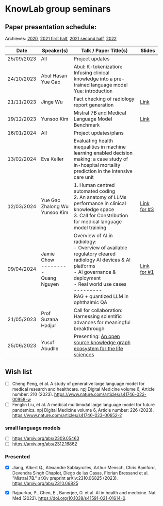 # KnowLab group seminars

## Paper presentation schedule:

Archieves: [2020](2020-12-18.md), 
[2021 first half](paper-archive-07.2021.md), [2021 second half](paper-archive-12.2021.md), [2022](2022-archive.md)

| Date       | Speaker(s)   | Talk / Paper Title(s)                                                                                                                                             | Slides |
|------------|-----------|----------------------------------------------------------------------------------------------------------------------------------------------------|--------|
| 25/09/2023 | All | Project updates | |
| 24/10/2023 | Abul Hasan <br/> Yue Gao | Abul: K-tokenization: Infusing clinical knowledge into a pre-trained language model <br/> Yue: introduction  | |
| 21/11/2023 | Jinge Wu | Fact checking of radiology report generation | [Link](slides/group_meeting_21_Nov_JW.pdf)|
| 19/12/2023 | Yunsoo Kim | Mistral 7B and Medical Language Model Benchmark | [Link](slides/191223_KnowLab_Seminar_Yunsoo_Kim_Mistral7B.pdf) |
| 16/01/2024 | All | Project updates/plans | |
| 13/02/2024 | Eva Keller | Evaluating health inequalities in machine learning enabled decision making: a case study of in-hospital mortality prediction in the intensive care unit| |
| 12/03/2024 | Yue Gao <br/> Zhalong Wu <br/> Yunsoo Kim | 1. Human centred automated coding <br/> 2. An anatomy of LLMs performance in clinical knowledge space <br/> 3. Call for Constribution for medical language model training| [Link for #3](slides/120324_KnowLab_Seminar_LM_Yunsoo_Kim.pdf)|
| 09/04/2024 | Jamie Chow <br/>---------<br/> Quang Nguyen| Overview of AI in radiology: <br/> - Overview of available regulatory cleared radiology AI devices & AI platforms<br/> - AI governance & deployment<br/> - Real world use cases  <br/>---------<br/> RAG + quantized LLM in ophthalmic QA| [Link for #1](slides/090424_KnowLab_Seminar_Jamie_Chow_RadiologyAIOverview.pdf) |
| 21/05/2023 | Prof Suzana Hadjur |Call for collaboration: Harnessing scientific advances for meaningful breakthrough | |
| 25/06/2023 | Yusuf Abudlle | Presenting: [An open source knowledge graph ecosystem for the life sciences](https://www.nature.com/articles/s41597-024-03171-w) | |


## Wish list
- [ ] Cheng Peng, et al. A study of generative large language model for medical research and healthcare. npj Digital Medicine volume 6, Article number: 210 (2023). https://www.nature.com/articles/s41746-023-00958-w
- [ ] Fenglin Liu, et al. A medical multimodal large language model for future pandemics. npj Digital Medicine volume 6, Article number: 226 (2023). https://www.nature.com/articles/s41746-023-00952-2
### small language models
- [ ] https://arxiv.org/abs/2309.05463
- [ ] https://arxiv.org/abs/2312.16862
### Presented
- [x] Jiang, Albert Q., Alexandre Sablayrolles, Arthur Mensch, Chris Bamford, Devendra Singh Chaplot, Diego de las Casas, Florian Bressand et al. "Mistral 7B." arXiv preprint arXiv:2310.06825 (2023). https://arxiv.org/abs/2310.06825
- [x] Rajpurkar, P., Chen, E., Banerjee, O. et al. AI in health and medicine. Nat Med (2022). https://doi.org/10.1038/s41591-021-01614-0.

